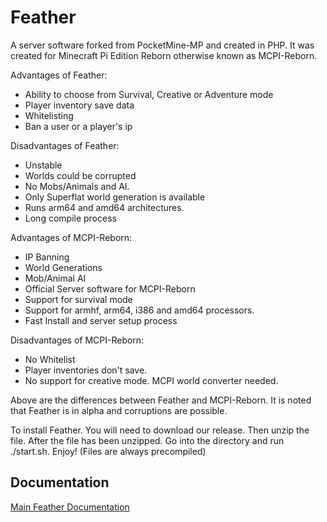 # Feather 
A server software forked from PocketMine-MP and created in PHP. It was created for Minecraft Pi Edition Reborn otherwise known as MCPI-Reborn.

Advantages of Feather:
- Ability to choose from Survival, Creative or Adventure mode
- Player inventory save data
- Whitelisting
- Ban a user or a player's ip

Disadvantages of Feather:
- Unstable
- Worlds could be corrupted
- No Mobs/Animals and AI.
- Only Superflat world generation is available
- Runs arm64 and amd64 architectures.
- Long compile process

Advantages of MCPI-Reborn:
- IP Banning
- World Generations
- Mob/Animal AI
- Official Server software for MCPI-Reborn
- Support for survival mode
- Support for armhf, arm64, i386 and amd64 processors.
- Fast Install and server setup process

Disadvantages of MCPI-Reborn:
- No Whitelist
- Player inventories don't save.
- No support for creative mode. MCPI world converter needed.

Above are the differences between Feather and MCPI-Reborn. It is noted that Feather is in alpha and corruptions are possible.

To install Feather. You will need to download our release. Then unzip the file. After the file has been unzipped. Go into the directory and run ./start.sh.
Enjoy! (Files are always precompiled)

## Documentation
<a href="https://megatkc.github.io/documentation/feather/index.html">Main Feather Documentation</a>
